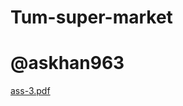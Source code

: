 # Tum-super-market
#
#
#
#
# @askhan963






[ass-3.pdf](https://github.com/askhan963/Tum-super-market/files/10239034/ass-3.pdf)
